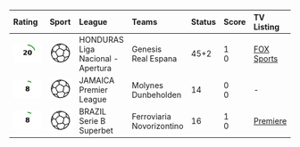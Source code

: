 | Rating                                                                                                                                 | Sport                                                                                                        | League                               | Teams                        | Status   | Score   | TV Listing                                                           |
|:---------------------------------------------------------------------------------------------------------------------------------------|:-------------------------------------------------------------------------------------------------------------|:-------------------------------------|:-----------------------------|:---------|:--------|:---------------------------------------------------------------------|
| <img src="https://raw.githubusercontent.com/BlakeDuncan25/Donut-SVG-Ratings/bac4e4a278175106499642192132b1786a9aec38/20.svg" alt="20"> | <img src="https://raw.githubusercontent.com/BlakeDuncan25/Donut-SVG-Ratings/master/soccer.png" alt="Soccer"> | HONDURAS<br>Liga Nacional - Apertura | Genesis<br>Real Espana       | 45+2     | 1<br>0  | <a href="https://www.foxsports.com/replays">FOX Sports</a>           |
| <img src="https://raw.githubusercontent.com/BlakeDuncan25/Donut-SVG-Ratings/bac4e4a278175106499642192132b1786a9aec38/8.svg" alt="8">   | <img src="https://raw.githubusercontent.com/BlakeDuncan25/Donut-SVG-Ratings/master/soccer.png" alt="Soccer"> | JAMAICA<br>Premier League            | Molynes<br>Dunbeholden       | 14       | 0<br>0  | -                                                                    |
| <img src="https://raw.githubusercontent.com/BlakeDuncan25/Donut-SVG-Ratings/bac4e4a278175106499642192132b1786a9aec38/8.svg" alt="8">   | <img src="https://raw.githubusercontent.com/BlakeDuncan25/Donut-SVG-Ratings/master/soccer.png" alt="Soccer"> | BRAZIL<br>Serie B Superbet           | Ferroviaria<br>Novorizontino | 16       | 1<br>0  | <a href="https://www.sling.com/international/brazilian">Premiere</a> |